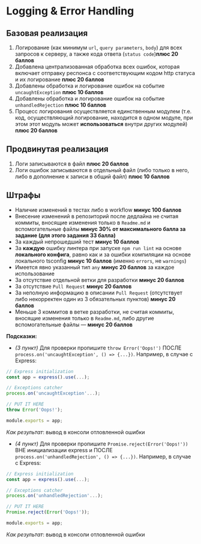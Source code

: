 # Logging & Error Handling

## Базовая реализация

1. Логирование (как минимум `url`, `query parameters`, `body`) для всех запросов к серверу, а также кода ответа (`status code`)**плюс 20 баллов**
2. Добавлена централизованная обработка всех ошибок, которая включает отправку респонса с соответствующим кодом http статуса и их логирование **плюс 20 баллов**
3. Добавлены обработка и логирование ошибок на событие `uncaughtException` **плюс 10 баллов**
4. Добавлены обработка и логирование ошибок на событие `unhandledRejection` **плюс 10 баллов**
5. Процесс логирования осуществляется единственным модулем (т.е. код, осуществляющий логирование, находится в одном модуле, при этом этот модуль может **использоваться** внутри других модулей) **плюс 20 баллов**

## Продвинутая реализация
1. Логи записываются в файл **плюс 20 баллов**
2. Логи ошибок записываются в отдельный файл (либо только в него, либо в дополнение к записи в общий файл) **плюс 10 баллов**

## Штрафы
* Наличие изменений в тестах либо в workflow **минус 100 баллов**
* Внесение изменений в репозиторий после дедлайна не считая коммиты, вносящие изменения только в `Readme.md` и вспомогательные файлы **минус 30% от максимального балла за задание (для этого задания 33 балла)**
* За каждый непрошедший тест **минус 10 баллов**
* За **каждую** ошибку линтера при запуске `npm run lint` на основе **локального конфига**, равно как и за ошибки компиляции на основе локального tsconfig **минус 10 баллов** (именно `errors`, не `warnings`)
* Имеется явно указанный тип `any` **минус 20 баллов** за каждое использование
* За отсутствие отдельной ветки для разработки **минус 20 баллов**
* За отсутствие `Pull Request` **минус 20 баллов**
* За неполную информацию в описании `Pull Request` (отсутствует либо некорректен один из 3 обязательных пунктов) **минус 20 баллов**
* Меньше 3 коммитов в ветке разработки, не считая коммиты, вносящие изменения только в `Readme.md`, либо другие вспомогательные файлы — **минус 20 баллов**

**Подсказки:**
- _(3 пункт)_ Для проверки пропишите `throw Error('Oops!')` ПОСЛЕ `process.on('uncaughtException', () => {...})`. Например, в случае с Express:
```ts
// Express initialization
const app = express().use(...);

// Exceptions catcher
process.on('uncaughtException'...);

// PUT IT HERE
throw Error('Oops!');

module.exports = app;
```
_Как результат_: вывод в консоли отловленной ошибки

- _(4 пункт)_ Для проверки пропишите `Promise.reject(Error('Oops!'))` ВНЕ инициализации express и ПОСЛЕ `process.on('unhandledRejection', () => {...})`. Например, в случае с Express:
```ts
// Express initialization
const app = express().use(...);

// Exceptions catcher
process.on('unhandledRejection'...);

// PUT IT HERE
Promise.reject(Error('Oops!'));

module.exports = app;
```
_Как результат_: вывод в консоли отловленной ошибки
